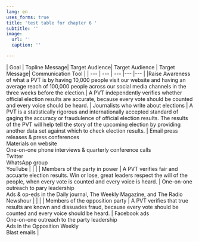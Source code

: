 ```yaml
---
lang: en
uses_forms: true
title: 'test table for chapter 6 '
subtitle: ''
image:
  url: ''
  caption: ''

---
```

| Goal | Topline Message| Target Audience| Target Audience | Target Message| Communication Tool | | --- | --- | --- |--- |--- | |Raise Awareness of what a PVT is by having 10,000 people visit our website and having an average reach of 100,000 people across our social media channels in the three weeks before the election.| A PVT independently verifies whether official election results are accurate, because every vote should be counted and every voice should be heard. | Journalists who write about elections | A PVT is a statistically rigorous and internationally accepted standard of gaging the accuracy or fraudulence of official election results. The results of the PVT will help tell the story of the upcoming election by providing another data set against which to check election results. | Email press releases & press conferences <br/> Materials on website <br/> One-on-one phone interviews & quarterly conference calls <br/> Twitter <br/>WhatsApp group <br/> YouTube | |  |  | Members of the party in power | A PVT verifies fair and accuarte election results. Win or lose, great leaders respect the will of the people, when every vote is counted and every voice is heard. | One-on-one outreach to pary leadership <br/> Ads & op-eds in the Daily journal, The Weekly Magazine, and The Radio Newshour | |  |  | Members of the opposition party | A PVT verifies that true results are known and dissuades fraud, because every vote should be counted and every voice should be heard. | Facebook ads <br/> One-on-one outreach to the party leadership <br/> Ads in the Opposition Weekly <br/> Blast emails |
